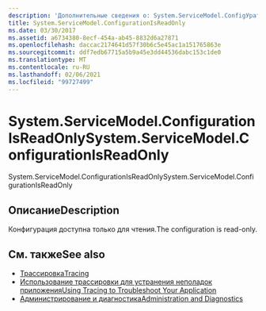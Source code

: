 ```yaml
---
description: 'Дополнительные сведения о: System.ServiceModel.ConfigУратионисреадонли'
title: System.ServiceModel.ConfigurationIsReadOnly
ms.date: 03/30/2017
ms.assetid: a6734380-8ecf-454a-ab45-8832d6a27871
ms.openlocfilehash: daccac2174641d57f30b6c5e45ac1a151765863e
ms.sourcegitcommit: ddf7edb67715a5b9a45e3dd44536dabc153c1de0
ms.translationtype: MT
ms.contentlocale: ru-RU
ms.lasthandoff: 02/06/2021
ms.locfileid: "99727499"
---
```

# <a name="systemservicemodelconfigurationisreadonly"></a><span data-ttu-id="76d20-103">System.ServiceModel.ConfigurationIsReadOnly</span><span class="sxs-lookup"><span data-stu-id="76d20-103">System.ServiceModel.ConfigurationIsReadOnly</span></span>

<span data-ttu-id="76d20-104">System.ServiceModel.ConfigurationIsReadOnly</span><span class="sxs-lookup"><span data-stu-id="76d20-104">System.ServiceModel.ConfigurationIsReadOnly</span></span>  
  
## <a name="description"></a><span data-ttu-id="76d20-105">Описание</span><span class="sxs-lookup"><span data-stu-id="76d20-105">Description</span></span>  

 <span data-ttu-id="76d20-106">Конфигурация доступна только для чтения.</span><span class="sxs-lookup"><span data-stu-id="76d20-106">The configuration is read-only.</span></span>  
  
## <a name="see-also"></a><span data-ttu-id="76d20-107">См. также</span><span class="sxs-lookup"><span data-stu-id="76d20-107">See also</span></span>

- [<span data-ttu-id="76d20-108">Трассировка</span><span class="sxs-lookup"><span data-stu-id="76d20-108">Tracing</span></span>](index.md)
- [<span data-ttu-id="76d20-109">Использование трассировки для устранения неполадок приложения</span><span class="sxs-lookup"><span data-stu-id="76d20-109">Using Tracing to Troubleshoot Your Application</span></span>](using-tracing-to-troubleshoot-your-application.md)
- [<span data-ttu-id="76d20-110">Администрирование и диагностика</span><span class="sxs-lookup"><span data-stu-id="76d20-110">Administration and Diagnostics</span></span>](../index.md)
